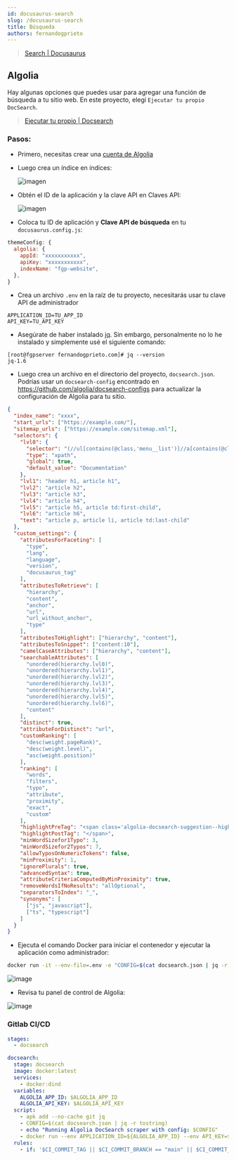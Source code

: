 ```yaml
---
id: docusaurus-search
slug: /docusaurus-search
title: Búsqueda
authors: fernandogprieto
---
```


> [Search | Docusaurus](https://docusaurus.io/docs/search) 
## Algolia
Hay algunas opciones que puedes usar para agregar una función de búsqueda a tu sitio web. En este proyecto, elegí `Ejecutar tu propio DocSearch`.

> [Ejecutar tu propio | Docsearch](https://docsearch.algolia.com/docs/run-your-own)

### Pasos:

- Primero, necesitas crear una [cuenta de Algolia](https://www.algolia.com/)
- Luego crea un índice en índices:

  ![imagen](https://gitlab.com/fernandogprieto/fgp-website/-/raw/main/static/img/blog/indices.png)

- Obtén el ID de la aplicación y la clave API en Claves API:

  ![imagen](https://gitlab.com/fernandogprieto/fgp-website/-/raw/main/static/img/blog/apikeys.png)

- Coloca tu ID de aplicación y **Clave API de búsqueda** en tu `docusaurus.config.js`:

```js
themeConfig: {
  algolia: {
    appId: "xxxxxxxxxxx",
    apiKey: "xxxxxxxxxxx",
    indexName: "fgp-website",
  },
}
```

- Crea un archivo `.env` en la raíz de tu proyecto, necesitarás usar tu clave API de administrador

```
APPLICATION_ID=TU_APP_ID
API_KEY=TU_API_KEY
```

- Asegúrate de haber instalado [jq](https://github.com/stedolan/jq/wiki/Installation). Sin embargo, personalmente no lo he instalado y simplemente usé el siguiente comando:

```
[root@fgpserver fernandogprieto.com]# jq --version
jq-1.6
```

- Luego crea un archivo en el directorio del proyecto, `docsearch.json`. Podrías usar un `docsearch-config` encontrado en https://github.com/algolia/docsearch-configs para actualizar la configuración de Algolia para tu sitio.

   
```json title='docsearch.json' {2-4}
{
  "index_name": "xxxx",
  "start_urls": ["https://example.com/"],
  "sitemap_urls": ["https://example.com/sitemap.xml"],
  "selectors": {
    "lvl0": {
      "selector": "(//ul[contains(@class,'menu__list')]//a[contains(@class, 'menu__link menu__link--sublist menu__link--active')]/text() | //nav[contains(@class, 'navbar')]//a[contains(@class, 'navbar__link--active')]/text())[last()]",
      "type": "xpath",
      "global": true,
      "default_value": "Documentation"
    },
    "lvl1": "header h1, article h1",
    "lvl2": "article h2",
    "lvl3": "article h3",
    "lvl4": "article h4",
    "lvl5": "article h5, article td:first-child",
    "lvl6": "article h6",
    "text": "article p, article li, article td:last-child"
  },
  "custom_settings": {
    "attributesForFaceting": [
      "type",
      "lang",
      "language",
      "version",
      "docusaurus_tag"
    ],
    "attributesToRetrieve": [
      "hierarchy",
      "content",
      "anchor",
      "url",
      "url_without_anchor",
      "type"
    ],
    "attributesToHighlight": ["hierarchy", "content"],
    "attributesToSnippet": ["content:10"],
    "camelCaseAttributes": ["hierarchy", "content"],
    "searchableAttributes": [
      "unordered(hierarchy.lvl0)",
      "unordered(hierarchy.lvl1)",
      "unordered(hierarchy.lvl2)",
      "unordered(hierarchy.lvl3)",
      "unordered(hierarchy.lvl4)",
      "unordered(hierarchy.lvl5)",
      "unordered(hierarchy.lvl6)",
      "content"
    ],
    "distinct": true,
    "attributeForDistinct": "url",
    "customRanking": [
      "desc(weight.pageRank)",
      "desc(weight.level)",
      "asc(weight.position)"
    ],
    "ranking": [
      "words",
      "filters",
      "typo",
      "attribute",
      "proximity",
      "exact",
      "custom"
    ],
    "highlightPreTag": "<span class='algolia-docsearch-suggestion--highlight'>",
    "highlightPostTag": "</span>",
    "minWordSizefor1Typo": 3,
    "minWordSizefor2Typos": 7,
    "allowTyposOnNumericTokens": false,
    "minProximity": 1,
    "ignorePlurals": true,
    "advancedSyntax": true,
    "attributeCriteriaComputedByMinProximity": true,
    "removeWordsIfNoResults": "allOptional",
    "separatorsToIndex": "_",
    "synonyms": [
      ["js", "javascript"],
      ["ts", "typescript"]
    ]
  }
}
```

- Ejecuta el comando Docker para iniciar el contenedor y ejecutar la aplicación como administrador:

```sh
docker run -it --env-file=.env -e "CONFIG=$(cat docsearch.json | jq -r tostring)" algolia/docsearch-scraper
```

![image](https://gitlab.com/fernandogprieto/fgp-website/-/raw/main/static/img/blog/docker.png)

- Revisa tu panel de control de Algolia:
  
![image](https://gitlab.com/fernandogprieto/fgp-website/-/raw/main/static/img/blog/algolia.png)

### Gitlab CI/CD

```yaml title='.gitlab-ci.yml'
stages:
  - docsearch

docsearch:
  stage: docsearch
  image: docker:latest
  services:
    - docker:dind
  variables:
    ALGOLIA_APP_ID: $ALGOLIA_APP_ID
    ALGOLIA_API_KEY: $ALGOLIA_API_KEY
  script:
    - apk add --no-cache git jq
    - CONFIG=$(cat docsearch.json | jq -r tostring)
    - echo "Running Algolia DocSearch scraper with config: $CONFIG"
    - docker run --env APPLICATION_ID=${ALGOLIA_APP_ID} --env API_KEY=${ALGOLIA_API_KEY} --env "CONFIG=${CONFIG}" algolia/docsearch-scraper
  rules:
    - if: '$CI_COMMIT_TAG || $CI_COMMIT_BRANCH == "main" || $CI_COMMIT_BRANCH == "master"'
```

